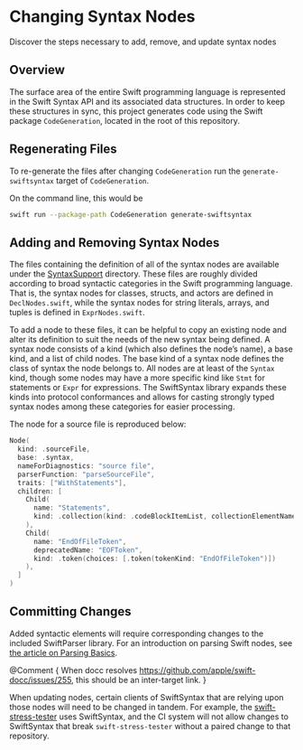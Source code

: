 # Changing Syntax Nodes

Discover the steps necessary to add, remove, and update syntax nodes

## Overview

The surface area of the entire Swift programming language is represented in the
Swift Syntax API and its associated data structures. In order to keep these
structures in sync, this project generates code using the Swift package 
`CodeGeneration`, located in the root of this repository. 

## Regenerating Files

To re-generate the files after changing `CodeGeneration` run the `generate-swiftsyntax` 
target of `CodeGeneration`.

On the command line, this would be
```bash
swift run --package-path CodeGeneration generate-swiftsyntax
```

## Adding and Removing Syntax Nodes

The files containing the definition of all of the syntax nodes are available
under the [SyntaxSupport](SyntaxSupport) directory. These files
are roughly divided according to broad syntactic categories in the Swift
programming language. That is, the syntax nodes for classes, structs, and actors
are defined in `DeclNodes.swift`, while the syntax nodes for string literals, 
arrays, and tuples is defined in `ExprNodes.swift`.

To add a node to these files, it can be helpful to copy an existing node and 
alter its definition to suit the needs of the new syntax being defined. A syntax
node consists of a kind (which also defines the node’s name), a base kind, and a list of 
child nodes. The base kind of a syntax node defines the class of syntax the node belongs to. 
All nodes are at least of the `Syntax`
kind, though some nodes may have a more specific kind like `Stmt` for
statements or `Expr` for expressions. The SwiftSyntax library expands these
kinds into protocol conformances and allows for casting strongly typed syntax
nodes among these categories for easier processing.

The node for a source file is reproduced below:

```swift
Node(
  kind: .sourceFile,
  base: .syntax,
  nameForDiagnostics: "source file",
  parserFunction: "parseSourceFile",
  traits: ["WithStatements"],
  children: [
    Child(
      name: "Statements",
      kind: .collection(kind: .codeBlockItemList, collectionElementName: "Statement")
    ),
    Child(
      name: "EndOfFileToken",
      deprecatedName: "EOFToken",
      kind: .token(choices: [.token(tokenKind: "EndOfFileToken")])
    ),
  ]
)
```

## Committing Changes

Added syntactic elements will require corresponding changes to the included 
SwiftParser library. For an introduction on parsing Swift nodes, see 
[the article on Parsing Basics][ParserBasics].

@Comment {
  When docc resolves https://github.com/apple/swift-docc/issues/255, this should
  be an inter-target link.
}

When updating nodes, certain clients of SwiftSyntax that are relying upon those
nodes will need to be changed in tandem. For example, the 
[swift-stress-tester][swift-stress-tester] uses SwiftSyntax, and the CI
system will not allow changes to SwiftSyntax that break `swift-stress-tester`
without a paired change to that repository.

[SyntaxSupport]: https://github.com/apple/swift-syntax/tree/main/CodeGeneration/Sources/SyntaxSupport
[swift-stress-tester]: https://github.com/apple/swift-stress-tester
[ParserBasics]: https://github.com/apple/swift-syntax/tree/main/Sources/SwiftParser/SwiftParser.docc/ParsingBasics.md

